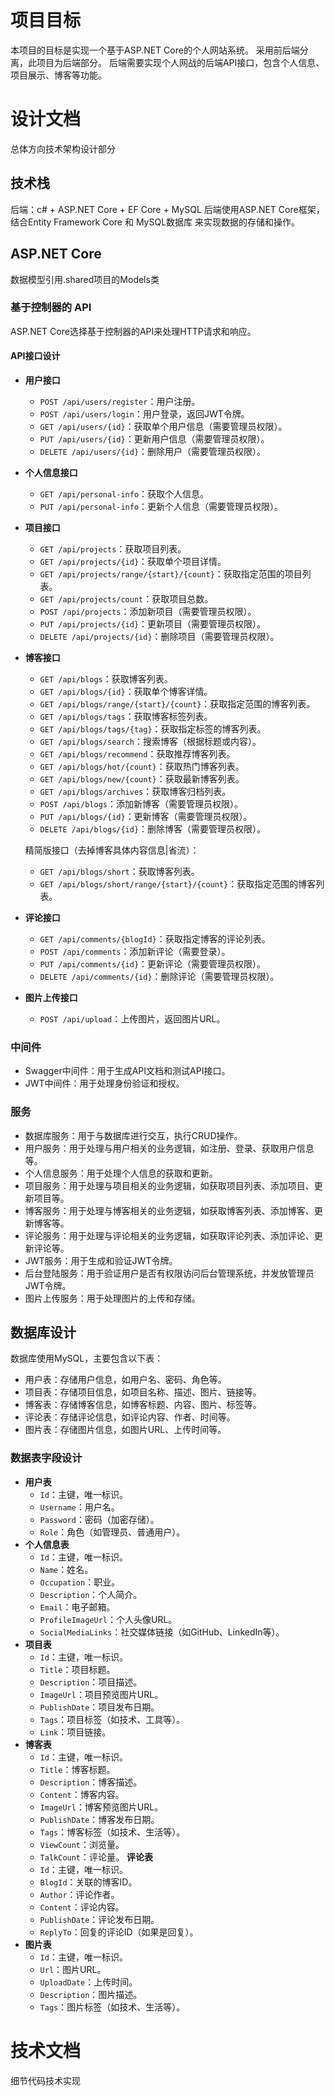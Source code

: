 # 项目目标
本项目的目标是实现一个基于ASP.NET Core的个人网站系统。
采用前后端分离，此项目为后端部分。
后端需要实现个人网战的后端API接口，包含个人信息、项目展示、博客等功能。

# 设计文档
总体方向技术架构设计部分
## 技术栈
后端：c# + ASP.NET Core + EF Core + MySQL
后端使用ASP.NET Core框架，结合Entity Framework Core 和 MySQL数据库 来实现数据的存储和操作。

## ASP.NET Core
数据模型引用.shared项目的Models类

### 基于控制器的 API
ASP.NET Core选择基于控制器的API来处理HTTP请求和响应。

#### API接口设计
- **用户接口**
  - `POST /api/users/register`：用户注册。
  - `POST /api/users/login`：用户登录，返回JWT令牌。
  - `GET /api/users/{id}`：获取单个用户信息（需要管理员权限）。
  - `PUT /api/users/{id}`：更新用户信息（需要管理员权限）。
  - `DELETE /api/users/{id}`：删除用户（需要管理员权限）。
- **个人信息接口**
  - `GET /api/personal-info`：获取个人信息。
  - `PUT /api/personal-info`：更新个人信息（需要管理员权限）。
- **项目接口**
  - `GET /api/projects`：获取项目列表。
  - `GET /api/projects/{id}`：获取单个项目详情。
  - `GET /api/projects/range/{start}/{count}`：获取指定范围的项目列表。
  - `GET /api/projects/count`：获取项目总数。
  - `POST /api/projects`：添加新项目（需要管理员权限）。
  - `PUT /api/projects/{id}`：更新项目（需要管理员权限）。
  - `DELETE /api/projects/{id}`：删除项目（需要管理员权限）。
  
- **博客接口**
  - `GET /api/blogs`：获取博客列表。
  - `GET /api/blogs/{id}`：获取单个博客详情。
  - `GET /api/blogs/range/{start}/{count}`：获取指定范围的博客列表。
  - `GET /api/blogs/tags`：获取博客标签列表。
  - `GET /api/blogs/tags/{tag}`：获取指定标签的博客列表。
  - `GET /api/blogs/search`：搜索博客（根据标题或内容）。
  - `GET /api/blogs/recommend`：获取推荐博客列表。
  - `GET /api/blogs/hot/{count}`：获取热门博客列表。
  - `GET /api/blogs/new/{count}`：获取最新博客列表。
  - `GET /api/blogs/archives`：获取博客归档列表。
  - `POST /api/blogs`：添加新博客（需要管理员权限）。
  - `PUT /api/blogs/{id}`：更新博客（需要管理员权限）。
  - `DELETE /api/blogs/{id}`：删除博客（需要管理员权限）。

  精简版接口（去掉博客具体内容信息|省流）：
  - `GET /api/blogs/short`：获取博客列表。
  - `GET /api/blogs/short/range/{start}/{count}`：获取指定范围的博客列表。

- **评论接口**
  - `GET /api/comments/{blogId}`：获取指定博客的评论列表。
  - `POST /api/comments`：添加新评论（需要登录）。
  - `PUT /api/comments/{id}`：更新评论（需要管理员权限）。
  - `DELETE /api/comments/{id}`：删除评论（需要管理员权限）。
- **图片上传接口**
  - `POST /api/upload`：上传图片，返回图片URL。

### 中间件
- Swagger中间件：用于生成API文档和测试API接口。
- JWT中间件：用于处理身份验证和授权。

### 服务
- 数据库服务：用于与数据库进行交互，执行CRUD操作。
- 用户服务：用于处理与用户相关的业务逻辑，如注册、登录、获取用户信息等。
- 个人信息服务：用于处理个人信息的获取和更新。
- 项目服务：用于处理与项目相关的业务逻辑，如获取项目列表、添加项目、更新项目等。
- 博客服务：用于处理与博客相关的业务逻辑，如获取博客列表、添加博客、更新博客等。
- 评论服务：用于处理与评论相关的业务逻辑，如获取评论列表、添加评论、更新评论等。
- JWT服务：用于生成和验证JWT令牌。
- 后台登陆服务：用于验证用户是否有权限访问后台管理系统，并发放管理员JWT令牌。
- 图片上传服务：用于处理图片的上传和存储。

## 数据库设计
数据库使用MySQL，主要包含以下表：
- 用户表：存储用户信息，如用户名、密码、角色等。
- 项目表：存储项目信息，如项目名称、描述、图片、链接等。
- 博客表：存储博客信息，如博客标题、内容、图片、标签等。
- 评论表：存储评论信息，如评论内容、作者、时间等。
- 图片表：存储图片信息，如图片URL、上传时间等。

### 数据表字段设计
- **用户表**
  - `Id`：主键，唯一标识。
  - `Username`：用户名。
  - `Password`：密码（加密存储）。
  - `Role`：角色（如管理员、普通用户）。
- **个人信息表**
  - `Id`：主键，唯一标识。
  - `Name`：姓名。
  - `Occupation`：职业。
  - `Description`：个人简介。
  - `Email`：电子邮箱。
  - `ProfileImageUrl`：个人头像URL。
  - `SocialMediaLinks`：社交媒体链接（如GitHub、LinkedIn等）。
- **项目表**
  - `Id`：主键，唯一标识。
  - `Title`：项目标题。
  - `Description`：项目描述。
  - `ImageUrl`：项目预览图片URL。
  - `PublishDate`：项目发布日期。
  - `Tags`：项目标签（如技术、工具等）。
  - `Link`：项目链接。
- **博客表**
  - `Id`：主键，唯一标识。
  - `Title`：博客标题。
  - `Description`：博客描述。
  - `Content`：博客内容。
  - `ImageUrl`：博客预览图片URL。
  - `PublishDate`：博客发布日期。
  - `Tags`：博客标签（如技术、生活等）。
  - `ViewCount`：浏览量。
  - `TalkCount`：评论量。
  **评论表**
  - `Id`：主键，唯一标识。
  - `BlogId`：关联的博客ID。
  - `Author`：评论作者。
  - `Content`：评论内容。
  - `PublishDate`：评论发布日期。
  - `ReplyTo`：回复的评论ID（如果是回复）。
- **图片表**
  - `Id`：主键，唯一标识。
  - `Url`：图片URL。
  - `UploadDate`：上传时间。
  - `Description`：图片描述。
  - `Tags`：图片标签（如技术、生活等）。

# 技术文档
细节代码技术实现